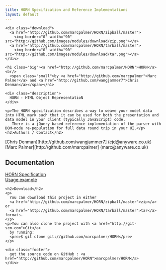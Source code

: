 ```yaml
---
title: HORN Specification and Reference Implementations
layout: default
---
```


  <div id="container">

    <div class="download">
      <a href="http://github.com/marcpalmer/HORN/zipball/master">
        <img border="0" width="90" src="http://github.com/images/modules/download/zip.png"></a>
      <a href="http://github.com/marcpalmer/HORN/tarball/master">
        <img border="0" width="90" src="http://github.com/images/modules/download/tar.png"></a>
    </div>

    <h1 class="big"><a href="http://github.com/marcpalmer/HORN">HORN</a><br/>
      <span class="small">by <a href="http://github.com/marcpalmer">Marc Palmer</a> and <a href="http://github.com/wangjammer7">Chris Denman</a></span></h1>

    <div class="description">
      HORN - HTML Object RepresentatioN
    </div>

    <p>The HORN specification describes a way to weave your model data into HTML mark such that it can be used for both the presentation and data model in your client (typically JavaScript) code.
       There is a jQuery based reference implementation of the parser with DOM-node re-population for full data round trip in your UI.</p>
    <h2>Authors / Contact</h2>
<p>[Chris Denman][http://github.com/wangjammer7] (cjd@anyware.co.uk)
<br/>[Marc Palmer][http://github.com/marcpalmer] (marc@anyware.co.uk)
</p>
    <h2>Documentation</h2>
    <a href="horn-specification.html">HORN Specification</a><br/>
    <a href="https://github.com/marcpalmer/HORN/tree/master/example">Usage example</a>

    <h2>Download</h2>
    <p>
      You can download this project in either
      <a href="http://github.com/marcpalmer/HORN/zipball/master">zip</a> or
      <a href="http://github.com/marcpalmer/HORN/tarball/master">tar</a> formats.
    </p>
    <p>You can also clone the project with <a href="http://git-scm.com">Git</a>
      by running:
      <pre>$ git clone git://github.com/marcpalmer/HORN</pre>
    </p>

    <div class="footer">
      get the source code on GitHub : <a href="http://github.com/marcpalmer/HORN">marcpalmer/HORN</a>
    </div>

  </div>
